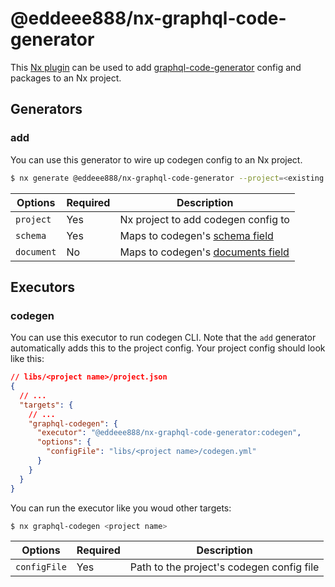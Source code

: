 # @eddeee888/nx-graphql-code-generator

This [Nx plugin](https://nx.dev/getting-started/intro) can be used to add [graphql-code-generator](https://www.graphql-code-generator.com/) config and packages to an Nx project.

## Generators

### add

You can use this generator to wire up codegen config to an Nx project.

```bash
$ nx generate @eddeee888/nx-graphql-code-generator --project=<existing project name>
```

| Options    | Required | Description                                                                                                       |
| ---------- | -------- | ----------------------------------------------------------------------------------------------------------------- |
| `project`  | Yes      | Nx project to add codegen config to                                                                               |
| `schema`   | Yes      | Maps to codegen's [schema field](https://www.graphql-code-generator.com/docs/config-reference/schema-field)       |
| `document` | No       | Maps to codegen's [documents field](https://www.graphql-code-generator.com/docs/config-reference/documents-field) |

## Executors

### codegen

You can use this executor to run codegen CLI. Note that the `add` generator automatically adds this to the project config. Your project config should look like this:

```json
// libs/<project name>/project.json
{
  // ...
  "targets": {
    // ...
    "graphql-codegen": {
      "executor": "@eddeee888/nx-graphql-code-generator:codegen",
      "options": {
        "configFile": "libs/<project name>/codegen.yml"
      }
    }
  }
}
```

You can run the executor like you woud other targets:

```bash
$ nx graphql-codegen <project name>
```

| Options      | Required | Description                               |
| ------------ | -------- | ----------------------------------------- |
| `configFile` | Yes      | Path to the project's codegen config file |
